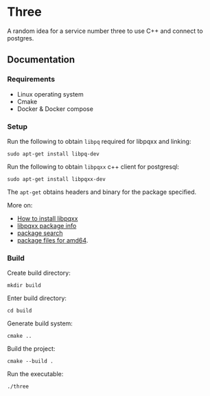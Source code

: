 # Three

A random idea for a service number three to use C++ and connect to postgres.

## Documentation

### Requirements

- Linux operating system
- Cmake
- Docker & Docker compose

### Setup

Run the following to obtain `libpq` required for libpqxx and linking:

```terminal
sudo apt-get install libpq-dev
```

Run the following to obtain `libpqxx` c++ client for postgresql:

```terminal
sudo apt-get install libpqxx-dev
```

The `apt-get` obtains headers and binary for the package specified.

More on:

- [How to install libpqxx](https://howtoinstall.co/en/libpqxx-dev)
- [libpqxx package info](https://packages.ubuntu.com/search?keywords=pqxx&searchon=names&suite=kinetic&section=all)
- [package search](https://packages.ubuntu.com/search?keywords=pqxx&searchon=names&suite=kinetic&section=all)
- [package files for amd64](https://packages.ubuntu.com/kinetic/amd64/libpqxx-dev/filelist).

### Build

Create build directory:

```terminal
mkdir build
```

Enter build directory:

```terminal
cd build
```

Generate build system:

```terminal
cmake ..
```

Build the project:

```terminal
cmake --build .
```

Run the executable:

```terminal
./three
```
